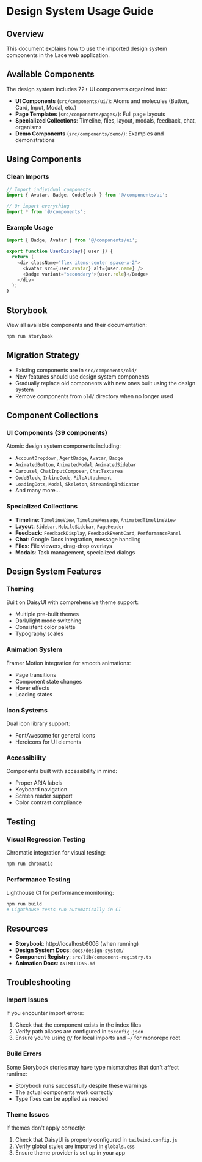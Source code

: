 # Design System Usage Guide

## Overview
This document explains how to use the imported design system components in the Lace web application.

## Available Components
The design system includes 72+ UI components organized into:
- **UI Components** (`src/components/ui/`): Atoms and molecules (Button, Card, Input, Modal, etc.)
- **Page Templates** (`src/components/pages/`): Full page layouts
- **Specialized Collections**: Timeline, files, layout, modals, feedback, chat, organisms
- **Demo Components** (`src/components/demo/`): Examples and demonstrations

## Using Components

### Clean Imports
```typescript
// Import individual components
import { Avatar, Badge, CodeBlock } from '@/components/ui';

// Or import everything
import * from '@/components';
```

### Example Usage
```typescript
import { Badge, Avatar } from '@/components/ui';

export function UserDisplay({ user }) {
  return (
    <div className="flex items-center space-x-2">
      <Avatar src={user.avatar} alt={user.name} />
      <Badge variant="secondary">{user.role}</Badge>
    </div>
  );
}
```

## Storybook
View all available components and their documentation:
```bash
npm run storybook
```

## Migration Strategy
- Existing components are in `src/components/old/`
- New features should use design system components
- Gradually replace old components with new ones built using the design system
- Remove components from `old/` directory when no longer used

## Component Collections

### UI Components (39 components)
Atomic design system components including:
- `AccountDropdown`, `AgentBadge`, `Avatar`, `Badge`
- `AnimatedButton`, `AnimatedModal`, `AnimatedSidebar`
- `Carousel`, `ChatInputComposer`, `ChatTextarea`
- `CodeBlock`, `InlineCode`, `FileAttachment`
- `LoadingDots`, `Modal`, `Skeleton`, `StreamingIndicator`
- And many more...

### Specialized Collections
- **Timeline**: `TimelineView`, `TimelineMessage`, `AnimatedTimelineView`
- **Layout**: `Sidebar`, `MobileSidebar`, `PageHeader`
- **Feedback**: `FeedbackDisplay`, `FeedbackEventCard`, `PerformancePanel`
- **Chat**: Google Docs integration, message handling
- **Files**: File viewers, drag-drop overlays
- **Modals**: Task management, specialized dialogs

## Design System Features

### Theming
Built on DaisyUI with comprehensive theme support:
- Multiple pre-built themes
- Dark/light mode switching
- Consistent color palette
- Typography scales

### Animation System
Framer Motion integration for smooth animations:
- Page transitions
- Component state changes
- Hover effects
- Loading states

### Icon Systems
Dual icon library support:
- FontAwesome for general icons
- Heroicons for UI elements

### Accessibility
Components built with accessibility in mind:
- Proper ARIA labels
- Keyboard navigation
- Screen reader support
- Color contrast compliance

## Testing

### Visual Regression Testing
Chromatic integration for visual testing:
```bash
npm run chromatic
```

### Performance Testing
Lighthouse CI for performance monitoring:
```bash
npm run build
# Lighthouse tests run automatically in CI
```

## Resources
- **Storybook**: http://localhost:6006 (when running)
- **Design System Docs**: `docs/design-system/`
- **Component Registry**: `src/lib/component-registry.ts`
- **Animation Docs**: `ANIMATIONS.md`

## Troubleshooting

### Import Issues
If you encounter import errors:
1. Check that the component exists in the index files
2. Verify path aliases are configured in `tsconfig.json`
3. Ensure you're using `@/` for local imports and `~/` for monorepo root

### Build Errors
Some Storybook stories may have type mismatches that don't affect runtime:
- Storybook runs successfully despite these warnings
- The actual components work correctly
- Type fixes can be applied as needed

### Theme Issues
If themes don't apply correctly:
1. Check that DaisyUI is properly configured in `tailwind.config.js`
2. Verify global styles are imported in `globals.css`
3. Ensure theme provider is set up in your app